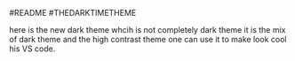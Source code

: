 #README 
#THEDARKTIMETHEME

here is the new dark theme whcih is not completely dark theme it is the mix of dark theme and the high contrast theme one can use it to make look  cool his VS code. 



